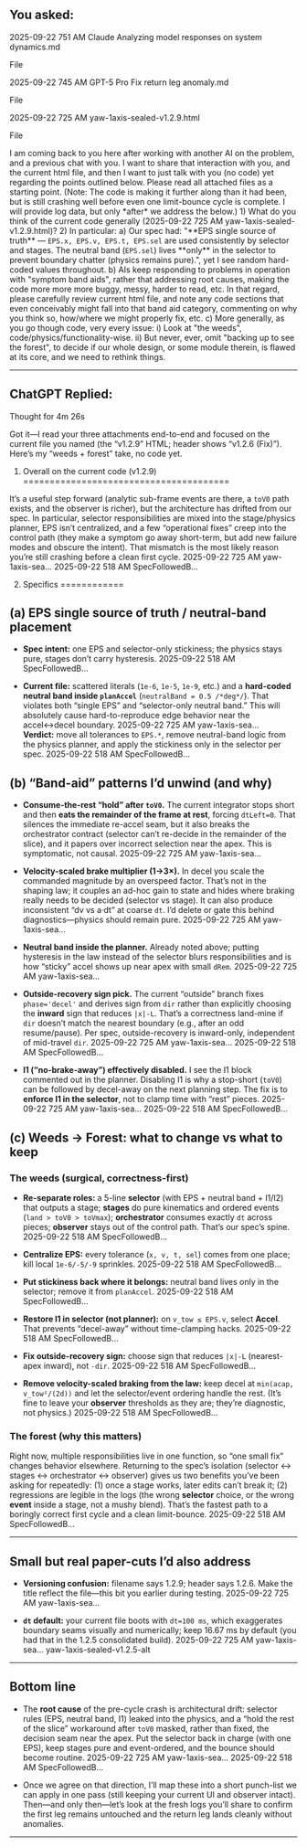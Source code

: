 ## You asked:

2025-09-22 751 AM Claude Analyzing model responses on system dynamics.md

File

2025-09-22 745 AM GPT-5 Pro Fix return leg anomaly.md

File

2025-09-22 725 AM yaw-1axis-sealed-v1.2.9.html

File

I am coming back to you here after working with another AI on the problem, and a previous chat with you. I want to share that interaction with you, and the current html file, and then I want to just talk with you (no code) yet regarding the points outlined below. Please read all attached files as a starting point. (Note: The code is making it further along than it had been, but is still crashing well before even one limit-bounce cycle is complete. I will provide log data, but only \*after\* we address the below.) 1) What do you think of the current code generally (2025-09-22 725 AM yaw-1axis-sealed-v1.2.9.html)? 2) In particular: a) Our spec had: "\*\*EPS single source of truth\*\* — `EPS.x, EPS.v, EPS.t, EPS.sel` are used consistently by selector and stages. The neutral band (`EPS.sel`) lives \*\*only\*\* in the selector to prevent boundary chatter (physics remains pure).", yet I see random hard-coded values throughout. b) AIs keep responding to problems in operation with "symptom band aids", rather that addressing root causes, making the code more more more buggy, messy, harder to read, etc. In that regard, please carefully review current html file, and note any code sections that even conceivably might fall into that band aid category, commenting on why you think so, how/where we might properly fix, etc. c) More generally, as you go though code, very every issue: i) Look at "the weeds", code/physics/functionality-wise. ii) But never, ever, omit "backing up to see the forest", to decide if our whole design, or some module therein, is flawed at its core, and we need to rethink things.

---

## ChatGPT Replied:

Thought for 4m 26s

Got it—I read your three attachments end-to-end and focused on the current file you named (the “v1.2.9” HTML; header shows “v1.2.6 (Fix)”). Here’s my “weeds + forest” take, no code yet.

1) Overall on the current code (v1.2.9)
=======================================

It’s a useful step forward (analytic sub-frame events are there, a `toV0` path exists, and the observer is richer), but the architecture has drifted from our spec. In particular, selector responsibilities are mixed into the stage/physics planner, EPS isn’t centralized, and a few “operational fixes” creep into the control path (they make a symptom go away short-term, but add new failure modes and obscure the intent). That mismatch is the most likely reason you’re still crashing before a clean first cycle. 2025-09-22 725 AM yaw-1axis-sea… 2025-09-22 518 AM SpecFollowedB…

2) Specifics
============

(a) EPS single source of truth / neutral-band placement
-------------------------------------------------------

*   **Spec intent:** one EPS and selector-only stickiness; the physics stays pure, stages don’t carry hysteresis. 2025-09-22 518 AM SpecFollowedB…
    
*   **Current file:** scattered literals (`1e-6`, `1e-5`, `1e-9`, etc.) and a **hard-coded neutral band inside `planAccel`** (`neutralBand = 0.5 /*deg*/`). That violates both “single EPS” and “selector-only neutral band.” This will absolutely cause hard-to-reproduce edge behavior near the accel↔decel boundary. 2025-09-22 725 AM yaw-1axis-sea…  
    **Verdict:** move all tolerances to `EPS.*`, remove neutral-band logic from the physics planner, and apply the stickiness only in the selector per spec. 2025-09-22 518 AM SpecFollowedB…
    

(b) “Band-aid” patterns I’d unwind (and why)
--------------------------------------------

*   **Consume-the-rest “hold” after `toV0`.** The current integrator stops short and then **eats the remainder of the frame at rest**, forcing `dtLeft=0`. That silences the immediate re-accel seam, but it also breaks the orchestrator contract (selector can’t re-decide in the remainder of the slice), and it papers over incorrect selection near the apex. This is symptomatic, not causal. 2025-09-22 725 AM yaw-1axis-sea…
    
*   **Velocity-scaled brake multiplier (1→3×).** In decel you scale the commanded magnitude by an overspeed factor. That’s not in the shaping law; it couples an ad-hoc gain to state and hides where braking really needs to be decided (selector vs stage). It can also produce inconsistent “dv vs a·dt” at coarse `dt`. I’d delete or gate this behind diagnostics—physics should remain pure. 2025-09-22 725 AM yaw-1axis-sea…
    
*   **Neutral band inside the planner.** Already noted above; putting hysteresis in the law instead of the selector blurs responsibilities and is how “sticky” accel shows up near apex with small `dRem`. 2025-09-22 725 AM yaw-1axis-sea…
    
*   **Outside-recovery sign pick.** The current “outside” branch fixes `phase='decel'` and derives sign from `dir` rather than explicitly choosing the **inward** sign that reduces `|x|-L`. That’s a correctness land-mine if `dir` doesn’t match the nearest boundary (e.g., after an odd resume/pause). Per spec, outside-recovery is inward-only, independent of mid-travel `dir`. 2025-09-22 725 AM yaw-1axis-sea… 2025-09-22 518 AM SpecFollowedB…
    
*   **I1 (“no-brake-away”) effectively disabled.** I see the I1 block commented out in the planner. Disabling I1 is why a stop-short (`toV0`) can be followed by decel-away on the next planning step. The fix is to **enforce I1 in the selector**, not to clamp time with “rest” pieces. 2025-09-22 725 AM yaw-1axis-sea… 2025-09-22 518 AM SpecFollowedB…
    

(c) Weeds → Forest: what to change vs what to keep
--------------------------------------------------

### The weeds (surgical, correctness-first)

*   **Re-separate roles:** a 5-line **selector** (with EPS + neutral band + I1/I2) that outputs a stage; **stages** do pure kinematics and ordered events (`land > toV0 > toVmax`); **orchestrator** consumes exactly `dt` across pieces; **observer** stays out of the control path. That’s our spec’s spine. 2025-09-22 518 AM SpecFollowedB…
    
*   **Centralize EPS:** every tolerance (`x, v, t, sel`) comes from one place; kill local `1e-6/-5/-9` sprinkles. 2025-09-22 518 AM SpecFollowedB…
    
*   **Put stickiness back where it belongs:** neutral band lives only in the selector; remove it from `planAccel`. 2025-09-22 518 AM SpecFollowedB…
    
*   **Restore I1 in selector (not planner):** on `v_tow ≤ EPS.v`, select **Accel**. That prevents “decel-away” without time-clamping hacks. 2025-09-22 518 AM SpecFollowedB…
    
*   **Fix outside-recovery sign:** choose sign that reduces `|x|-L` (nearest-apex inward), not `-dir`. 2025-09-22 518 AM SpecFollowedB…
    
*   **Remove velocity-scaled braking from the law:** keep decel at `min(acap, v_tow²/(2d))` and let the selector/event ordering handle the rest. (It’s fine to leave your **observer** thresholds as they are; they’re diagnostic, not physics.) 2025-09-22 518 AM SpecFollowedB…
    

### The forest (why this matters)

Right now, multiple responsibilities live in one function, so “one small fix” changes behavior elsewhere. Returning to the spec’s isolation (selector ↔ stages ↔ orchestrator ↔ observer) gives us two benefits you’ve been asking for repeatedly: (1) once a stage works, later edits can’t break it; (2) regressions are legible in the logs (the wrong **selector** choice, or the wrong **event** inside a stage, not a mushy blend). That’s the fastest path to a boringly correct first cycle and a clean limit-bounce. 2025-09-22 518 AM SpecFollowedB…

* * *

Small but real paper-cuts I’d also address
------------------------------------------

*   **Versioning confusion:** filename says 1.2.9; header says 1.2.6. Make the title reflect the file—this bit you earlier during testing. 2025-09-22 725 AM yaw-1axis-sea…
    
*   **`dt` default:** your current file boots with `dt=100 ms`, which exaggerates boundary seams visually and numerically; keep 16.67 ms by default (you had that in the 1.2.5 consolidated build). 2025-09-22 725 AM yaw-1axis-sea… yaw-1axis-sealed-v1.2.5-alt
    

* * *

Bottom line
-----------

*   The **root cause** of the pre-cycle crash is architectural drift: selector rules (EPS, neutral band, I1) leaked into the physics, and a “hold the rest of the slice” workaround after `toV0` masked, rather than fixed, the decision seam near the apex. Put the selector back in charge (with one EPS), keep stages pure and event-ordered, and the bounce should become routine. 2025-09-22 725 AM yaw-1axis-sea… 2025-09-22 518 AM SpecFollowedB…
    
*   Once we agree on that direction, I’ll map these into a short punch-list we can apply in one pass (still keeping your current UI and observer intact). Then—and only then—let’s look at the fresh logs you’ll share to confirm the first leg remains untouched and the return leg lands cleanly without anomalies.

---

